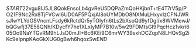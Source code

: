 $START$22vgu8IJ5JL8QokEnsoLb4gvReU5DQPaZmQoHKjbnT+tE4T7rV5p/PO21F9Nc2Rx8TjFVCwi6UD0AF5PQxjAl8oUYMDbO8NXMuLHxyvIzCFNJWRsJlwYLYdGSVncnLFsdy6kRctdQr5yTOIyfn6tLs2bXsoQd9yfDgl/x8WVMewJ/bQGwfj37E58QNh/KDycfY7he1XLxIyMP7B10v/5w29FDMtsGI9PqcHcz1vkri605Oo9NaYTGvRM9hLJsD0mJI+Bc6KEi9C6mrWY39sxhDCZqpN8LHQvSg2iKc9eIpnpKAoGkXUG0gBwh6hqozSw$END$